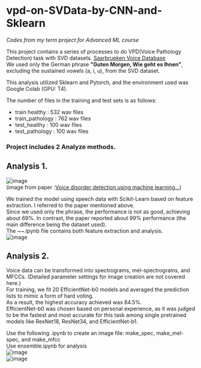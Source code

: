 # vpd-on-SVData-by-CNN-and-Sklearn
*Codes from my term project for Advanced ML course*   

This project contains a series of processes to do VPD(Voice Pathology Detection) task with SVD datasets.
[Saarbrueken Voice Database](https://stimmdb.coli.uni-saarland.de/help_en.php4)    
We used only the German phrase **"Guten Morgen, Wie geht es Ihnen"**, excluding the sustained vowels (a, i, u), from the SVD dataset.  
  
This analysis utilized Sklearn and Pytorch, and the environment used was Google Colab (GPU: T4).  
  
The number of files in the training and test sets is as follows:  
- train healthy   : 532 wav files    
- train_pathology : 762 wav files    
- test_healthy    : 100 wav files     
- test_pathology  : 100 wav files   


  
### Project includes 2 Analyze methods.   

## Analysis 1.   
![image](https://github.com/cksehf7/vpd-on-SVData-by-CNN-and-Sklearn/assets/132045523/9fd2dfce-f861-4ab3-8ffa-47291bc6d388)    
(image from paper :[Voice disorder detection using machine learning...](https://www.sciencedirect.com/science/article/pii/S0952197624002057))   
  
We trained the model using speech data with Scikit-Learn based on feature extraction. I referred to the paper mentioned above.  
Since we used only the phrase, the performance is not as good, achieving about 69%. In contrast, the paper reported about 99% performance (the main difference being the dataset used).  
The ~~.ipynb file contains both feature extraction and analysis.   
![image](https://github.com/cksehf7/vpd-on-SVData-by-CNN-and-Sklearn/assets/132045523/c05a1675-8055-46f6-81dd-45ae93b2b2dd)   
   
## Analysis 2.   
Voice data can be transformed into spectrograms, mel-spectrograms, and MFCCs. (Detailed parameter settings for image creation are not covered here.)  
For training, we fit 20 EfficientNet-b0 models and averaged the prediction lists to mimic a form of hard voting.   
As a result, the highest accuracy achieved was 84.5%.  
EfficientNet-b0 was chosen based on personal experience, as it was judged to be the fastest and most accurate for this task among single pretrained models like ResNet18, ResNet34, and EfficientNet-b1.  

Use the following .ipynb to create an image file: make_spec, make_mel-spec, and make_mfcc      
Use ensemble.ipynb for analysis   
![image](https://github.com/cksehf7/vpd-on-SVData-by-CNN-and-Sklearn/assets/132045523/2ce0b244-928e-47e5-90b7-4f2286da44f1)   
![image](https://github.com/cksehf7/vpd-on-SVData-by-CNN-and-Sklearn/assets/132045523/d3a81d87-5315-4255-a81c-77ef4ae8c6f9)


